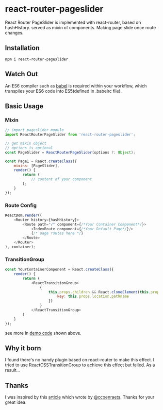 # react-router-pageslider
React Router PageSlider is implemented with react-router, based on hashHistory. served as mixin of components.
Making page slide once route changes.

## Installation
``` npm i react-router-pageslider ```

## Watch Out
An ES6 compiler such as [babel](http://babeljs.io/) is required within your workflow, which transpiles your ES6 code into ES5(defined in .babelrc file).

## Basic Usage

### Mixin
```js
// import pageslider module
import ReactRouterPageSlider from 'react-router-pageslider';

// get mixin object
// options is optional
const PageSlider = ReactRouterPageSlider(options ?: Object);

const Page1 = React.createClass({
	mixins: [PageSlider],
	render() {
		return (
			// content of your component
		);
	}
});
```

### Route Config
```js
ReactDom.render((
	<Router history={hashHistory}>
		<Route path="/" component={/*Your Container Component*/}>
			<IndexRoute component={/*Your Default Page*/}/>
			{/* page routes here */}
		</Route>
	</Router>
), container);
```

### TransitionGroup
```js
const YourContainerComponent = React.createClass({
	render() {
		return (
			<ReactTransitionGroup>
				{
					this.props.children && React.cloneElement(this.props.children, {
						key: this.props.location.pathname
					})
				}
			</ReactTransitionGroup>
		)
	}
});
```
see more in [demo code](test.html) shown above.
## Why it born
I found there's no handy plugin based on react-router to make this effect. I tried to use ReactCSSTransitionGroup to achieve this effect but failed. As a result...

## Thanks
I was inspired by this [article](http://coenraets.org/blog/2013/03/hardware-accelerated-page-transitions-for-mobile-web-apps-phonegap-apps/) which wrote by [
@ccoenraets](https://twitter.com/intent/follow?original_referer=http%3A%2F%2Fcoenraets.org%2Fblog%2Fbio%2F&ref_src=twsrc%5Etfw&screen_name=ccoenraets&tw_p=followbutton).
Thanks for your great idea.
